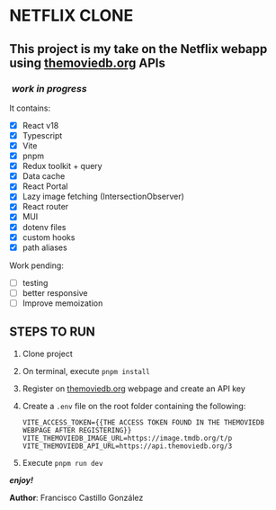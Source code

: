 # NETFLIX CLONE

## This project is my take on the Netflix webapp using [themoviedb.org](https://www.themoviedb.org/) APIs

###  *work in progress*

It contains:

- [X] React v18
- [X] Typescript
- [X] Vite
- [X] pnpm
- [X] Redux toolkit + query
- [X] Data cache
- [X] React Portal
- [X] Lazy image fetching (IntersectionObserver)
- [X] React router
- [X] MUI
- [X] dotenv files
- [X] custom hooks
- [X] path aliases

Work pending:

- [ ] testing
- [ ] better responsive
- [ ] Improve memoization

## STEPS TO RUN

1. Clone project
2. On terminal, execute `pnpm install`
3. Register on [themoviedb.org](https://www.themoviedb.org/) webpage and create an API key
4. Create a `.env` file on the root folder containing the following:

    ```text
    VITE_ACCESS_TOKEN={{THE ACCESS TOKEN FOUND IN THE THEMOVIEDB WEBPAGE AFTER REGISTERING}}
    VITE_THEMOVIEDB_IMAGE_URL=https://image.tmdb.org/t/p
    VITE_THEMOVIEDB_API_URL=https://api.themoviedb.org/3
    ```

5. Execute `pnpm run dev`

***enjoy!***

**Author**: Francisco Castillo González
